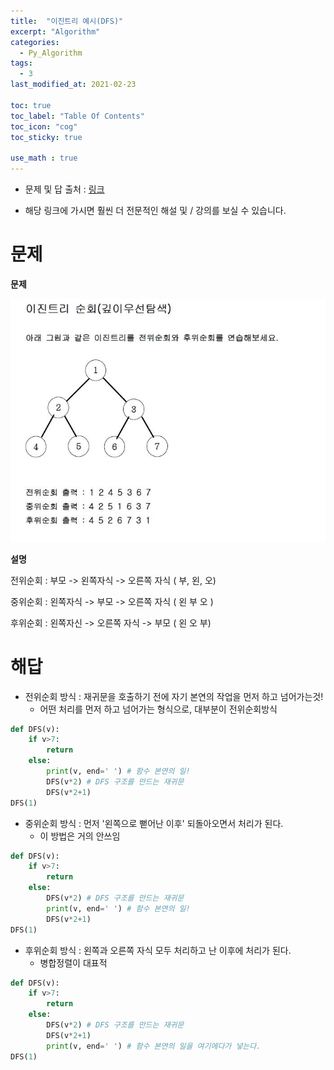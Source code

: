 ```yaml
---
title:  "이진트리 예시(DFS)"
excerpt: "Algorithm"
categories:
  - Py_Algorithm
tags:
  - 3
last_modified_at: 2021-02-23

toc: true
toc_label: "Table Of Contents"
toc_icon: "cog"
toc_sticky: true

use_math : true
---
```


- 문제 및 답 출처 : [링크](https://www.inflearn.com/course/%ED%8C%8C%EC%9D%B4%EC%8D%AC-%EC%95%8C%EA%B3%A0%EB%A6%AC%EC%A6%98-%EB%AC%B8%EC%A0%9C%ED%92%80%EC%9D%B4-%EC%BD%94%EB%94%A9%ED%85%8C%EC%8A%A4%ED%8A%B8/dashboard)

- 해당 링크에 가시면 훨씬 더 전문적인 해설 및 / 강의를 보실 수 있습니다. 

# 문제

**문제**  

![png](/assets/images/{Algorithm}/21_1.JPG)

**설명**

전위순회 : 부모 -> 왼쪽자식 -> 오른쪽 자식 ( 부, 왼, 오)

중위순회 : 왼쪽자식 -> 부모 -> 오른쪽 자식 ( 왼 부 오 )

후위순회 : 왼쪽자신 -> 오른쪽 자식 -> 부모 ( 왼 오 부)

# 해답

- 전위순회 방식 : 재귀문을 호출하기 전에 자기 본연의 작업을 먼저 하고 넘어가는것!
  - 어떤 처리를 먼저 하고 넘어가는 형식으로, 대부분이 전위순회방식

```python
def DFS(v):
    if v>7:
        return
    else:  
        print(v, end=' ') # 함수 본연의 일!
        DFS(v*2) # DFS 구조를 만드는 재귀문
        DFS(v*2+1)
DFS(1)
```

- 중위순회 방식 : 먼저 '왼쪽으로 뻗어난 이후' 되돌아오면서 처리가 된다.
  - 이 방법은 거의 안쓰임

```python
def DFS(v):
    if v>7:
        return
    else:  
        DFS(v*2) # DFS 구조를 만드는 재귀문
        print(v, end=' ') # 함수 본연의 일!
        DFS(v*2+1)
DFS(1)
```

- 후위순회  방식 : 왼쪽과 오른쪽 자식 모두 처리하고 난 이후에 처리가 된다.
  - 병합정렬이 대표적

```python
def DFS(v):
    if v>7:
        return
    else:  
        DFS(v*2) # DFS 구조를 만드는 재귀문
        DFS(v*2+1)
        print(v, end=' ') # 함수 본연의 일을 여기에다가 넣는다.
DFS(1)
```

